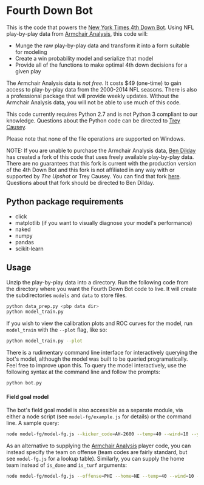 Fourth Down Bot
===============

This is the code that powers the [New York Times 4th Down Bot](http://nyt4thdownbot.com/). Using
NFL play-by-play data from [Armchair Analysis](http://armchairanalysis.com/), this code will:

- Munge the raw play-by-play data and transform it into a form suitable for modeling
- Create a win probability model and serialize that model
- Provide all of the functions to make optimal 4th down decisions for a given play

The Armchair Analysis data is *not free*. It costs $49 (one-time) to gain access to play-by-play
data from the 2000-2014 NFL seasons. There is also a professional package that will provide
weekly updates. Without the Armchair Analysis data, you will not be able to use much of this code.

This code currently requires Python 2.7 and is not Python 3 compliant to our knowledge. Questions about the Python code can be directed to [Trey Causey](mailto:trey@thespread.us).

Please note that none of the file operations are supported on Windows.

NOTE: If you are unable to purchase the Armchair Analysis data, [Ben Dilday](https://github.com/bdilday) has created a fork of this code that uses freely available play-by-play data. There are no guarantees that this fork is current with the production version of the 4th Down Bot and this fork is not affiliated in any way with or supported by *The Upshot* or Trey Causey. You can find that fork [here](https://github.com/bdilday/4thdownbot-model). Questions about that fork should be directed to Ben Dilday. 

## Python package requirements

- click
- matplotlib (if you want to visually diagnose your model's performance)
- naked
- numpy
- pandas
- scikit-learn

## Usage

Unzip the play-by-play data into a directory. Run the following code from the directory
where you want the Fourth Down Bot code to live. It will create the subdirectories
`models` and `data` to store files.

```bash
python data_prep.py <pbp data dir>
python model_train.py
```

If you wish to view the calibration plots and ROC curves for the model, run
`model_train` with the `--plot` flag, like so:

```bash
python model_train.py --plot
```

There is a rudimentary command line interface for interactively querying 
the bot's model, although the model was built to be queried programatically. 
Feel free to improve upon this. To query the model interactively, use
the following syntax at the command line and follow the prompts:

```bash
python bot.py
```

#### Field goal model

The bot's field goal model is also accessible as a separate module, via either a node script (see `model-fg/example.js` for details) or the command line. A sample query:

```bash
node model-fg/model-fg.js --kicker_code=AH-2600 --temp=40 --wind=10 --yfog=67 --chanceOfRain=10 --is_dome=1 --is_turf=0
```

As an alternative to supplying the [Armchair Analysis](http://armchairanalysis.com/) player code, you can instead specify the team on offense (team codes are fairly standard, but see `model-fg.js` for a lookup table). Similarly, you can supply the home team instead of `is_dome` and `is_turf` arguments:

```bash
node model-fg/model-fg.js --offense=PHI --home=NE --temp=40 --wind=10 --yfog=67 --chanceOfRain=10
```

